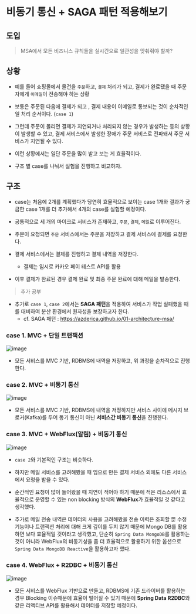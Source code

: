 # 비동기 통신 + SAGA 패턴 적용해보기

## 도입
> MSA에서 모든 비즈니스 규칙들을 실시간으로 일관성을 맞춰줘야 할까?

## 상황

- 예를 들어 쇼핑몰에서 물건을 `주문`하고, `결제` 처리가 되고, 결제가 완료됐을 때 주문자에게 `이메일`이 전송해야 하는 상황

- 보통은 주문된 다음에 결제가 되고 , 결제 내용이 이메일로 통보되는 것이 순차적인 일 처리 순서이다. (`case 1`)

- 그런데 주문이 몰리면 결제가 지연되거나 처리되지 않는 경우가 발생하는 등의 상황이 발생할 수 있고, 결제 서비스에서 발생한 장애가 주문 서비스로 전파돼서 주문 서비스가 지연될 수 있다.

- 이런 상황에서는 일단 주문을 많이 받고 보는 게 효율적이다.

- 구조 별 case를 나눠서 실험을 진행하고 비교하자.

## 구조

- case는 처음에 2개를 계획했다가 당연히 효율적으로 보이는 case 1개와 결과가 궁금한 case 1개를 더 추가해서 4개의 case를 실험할 예정이다.

- 공통적으로 세 개의 마이크로 서비스가 존재하고, `주문`, `결제`, `메일`로 이루어진다.

- 주문이 요청되면 `주문` 서비스에서는 주문을 저장하고 결제 서비스에 결제를 요청한다.

- 결제 서비스에서는 결제를 진행하고 결제 내역을 저장한다.
    - 결제는 임시로 카카오 페이 테스트 API를 활용

- 이후 결제가 완료된 경우 결제 완료 및 최종 주문 완료에 대해 메일을 발송한다.

> 추가 공부
- 추가로 `case 1`, `case 2`에서는 **SAGA 패턴**을 적용하여 서비스가 작업 실패했을 때를 대비하여 분산 환경에서 원자성을 보장하고자 한다.
    - cf. SAGA 패턴 : https://azderica.github.io/01-architecture-msa/


### case 1. MVC + 단일 트랜잭션 
![image](https://user-images.githubusercontent.com/59307414/163173992-8e9ec43c-42d2-4159-a0f4-77d182cd7716.png)

- 모든 서비스를 MVC 기반, RDBMS에 내역을 저장하고, 위 과정을 순차적으로 진행한다.

### case 2. MVC + 비동기 통신
![image](https://user-images.githubusercontent.com/59307414/163176390-a1451b2d-71b9-4596-b007-1a288679a2be.png)

- 모든 서비스를 MVC 기반, RDBMS에 내역을 저정하지만 서비스 사이에 메시지 브로커(Kafka)를 두어 동기 통신이 아닌 **서비스간 비동기 통신**을 진행한다.

### case 3. MVC + WebFlux(알림) + 비동기 통신
![image](https://user-images.githubusercontent.com/59307414/163178274-8a9dbf2c-f29b-431c-8e32-eb2198ef96dd.png)

- `case 2`와 기본적인 구조는 비슷하다.

- 하지만 메일 서비스를 고려해봤을 때 임으로 만든 결제 서비스 외에도 다른 서비스에서 요청을 받을 수 있다.

- 순간적인 요청이 많이 들어왔을 때 지연이 적어야 하기 때문에 적은 리소스에서 효율적으로 운영할 수 있는 non blocking 방식의 **WebFlux**가 효율적일 것 같다고 생각했다.

- 추가로 메일 전송 내역은 데이터의 사용을 고려해봤을 전송 이력은 조회할 뿐 수정 기능이나 트랜잭션 처리에 대해 크게 깊이를 두지 않기 때문에 Mongo DB를 활용하면 보다 효율적일 것이라고 생각했고, 단순히 `Spring Data MongoDB`를 활용하는 것이 아니라 WebFlux의 비동기성을 좀 더 효율적으로 활용하기 위한 옵션으로 `Spring Data MongoDB Reactive`을 활용하고자 했다.

### case 4. WebFlux + R2DBC + 비동기 통신

![image](https://user-images.githubusercontent.com/59307414/163181836-a96df663-13ad-41f8-9992-6e341da8e060.png)

- 모든 서비스를 WebFlux 기반으로 만들고, RDBMS에 기존 드라이버를 활용하는 경우 Blocking 이슈때문에 효율이 떨어질 수 있기 때문에 **Spring Data R2DBC**와 같은 리액티브 API를 활용해서 데이터를 저장할 예정이다.    